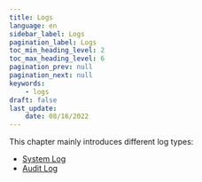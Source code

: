 ```yaml
---
title: Logs
language: en
sidebar_label: Logs
pagination_label: Logs
toc_min_heading_level: 2
toc_max_heading_level: 6
pagination_prev: null
pagination_next: null
keywords:
    - logs
draft: false
last_update:
    date: 08/16/2022
---
```


This chapter mainly introduces different log types:

* [System Log](logging.md)
* [Audit Log](audit_log.md)


